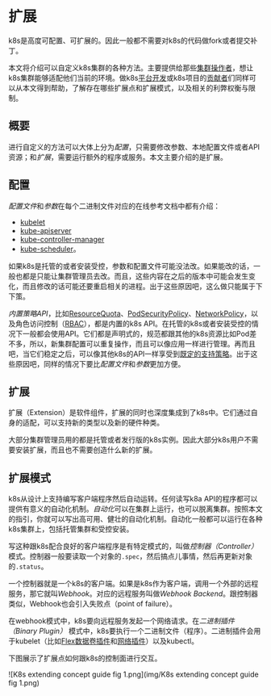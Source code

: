 # 扩展

k8s是高度可配置、可扩展的。因此一般都不需要对k8s的代码做fork或者提交补丁。

本文将介绍可以自定义k8s集群的各种方法。主要提供给那些[集群操作者](https://v1-18.docs.kubernetes.io/docs/reference/glossary/?all=true#term-cluster-operator)，想让k8s集群能够适配他们当前的环境。做k8s[平台开发](https://v1-18.docs.kubernetes.io/docs/reference/glossary/?all=true#term-platform-developer)或k8s项目的[贡献者](https://v1-18.docs.kubernetes.io/docs/reference/glossary/?all=true#term-contributor)们同样可以从本文得到帮助，了解存在哪些扩展点和扩展模式，以及相关的利弊权衡与限制。

## 概要

进行自定义的方法可以大体上分为*配置*，只需要修改参数、本地配置文件或者API资源；和*扩展*，需要运行额外的程序或服务。本文主要介绍的是扩展。

## 配置

*配置文件*和*参数*在每个二进制文件对应的在线参考文档中都有介绍：

- [kubelet](https://v1-18.docs.kubernetes.io/docs/reference/command-line-tools-reference/kubelet/)
- [kube-apiserver](https://v1-18.docs.kubernetes.io/docs/reference/command-line-tools-reference/kube-apiserver/)
- [kube-controller-manager](https://v1-18.docs.kubernetes.io/docs/reference/command-line-tools-reference/kube-controller-manager/)
- [kube-scheduler](https://v1-18.docs.kubernetes.io/docs/reference/command-line-tools-reference/kube-scheduler/)。

如果k8s是托管的或者安装受控，参数和配置文件可能没法改。如果能改的话，一般也都是只能让集群管理员去改。而且，这些内容在之后的版本中可能会发生变化，而且修改的话可能还要重启相关的进程。出于这些原因吧，这么做只能属于下下策。

*内置策略API*，比如[ResourceQuota](../策略/资源配额.md)、[PodSecurityPolicy](../策略/Pod安全策略.md)、[NetworkPolicy](../Service，负载均衡，网络/网络策略.md)，以及角色访问控制（[RBAC](https://v1-18.docs.kubernetes.io/docs/reference/access-authn-authz/rbac/)），都是内置的k8s API。在托管的k8s或者安装受控的情况下一般都会使用API。它们都是声明式的，规范都跟其他的k8s资源比如Pod差不多，所以，新集群配置可以重复操作，而且可以像应用一样进行管理。再而且吧，当它们稳定之后，可以像其他k8s的API一样享受到[既定的支持策略](https://v1-18.docs.kubernetes.io/docs/reference/using-api/deprecation-policy/)。出于这些原因吧，同样的情况下要比*配置文件*和*参数*更加方便。

## 扩展

扩展（Extension）是软件组件，扩展的同时也深度集成到了k8s中。它们通过自身的适配，可以支持新的类型以及新的硬件种类。

大部分集群管理员用的都是托管或者发行版的k8s实例。因此大部分k8s用户不需要安装扩展，而且也不需要创造什么新的扩展。

## 扩展模式

k8s从设计上支持编写客户端程序然后自动运转。任何读写k8a API的程序都可以提供有意义的自动化机制。*自动化*可以在集群上运行，也可以脱离集群。按照本文的指引，你就可以写出高可用、健壮的自动化机制。自动化一般都可以运行在各种k8s集群上，包括托管集群和受控安装。

写这种跟k8s配合良好的客户端程序是有特定模式的，叫做*控制器（Controller）* 模式。控制器一般要读取一个对象的`.spec`，然后搞点儿事情，然后再更新对象的`.status`。

一个控制器就是一个k8s的客户端。如果是k8s作为客户端，调用一个外部的远程服务，那它就叫*Webhook*。对应的远程服务叫做*Webhook Backend*。跟控制器类似，Webhook也会引入失败点（point of failure）。

在webhook模式中，k8s要向远程服务发起一个网络请求。在*二进制插件（Binary Plugin）* 模式中，k8s要执行一个二进制文件（程序）。二进制插件会用于kubelet（比如[Flex数据卷插件](../存储/数据卷.md#FlexVolume)和[网络插件](计算，存储与网络拓展/网络插件.md)）以及kubectl。

下图展示了扩展点如何跟k8s的控制面进行交互。

![K8s extending concept guide fig 1.png](img/K8s extending concept guide fig 1.png)